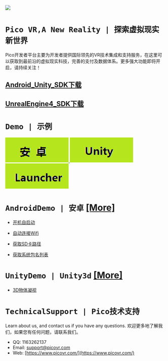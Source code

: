 <a href="https://www.picovr.com/pico_goblin.html"> <img src="https://github.com/PicoSupport/PicoSupport/blob/master/Assets/Pico.jpg" width="400"/> </a>
# `Pico VR,A New Reality | 探索虚拟现实新世界`

Pico开发者平台主要为开发者提供国际领先的VR技术集成和支持服务，在这里可以获取到最前沿的虚拟现实科技，完善的支付及数据体系。更多强大功能即将开启，请持续关注！

## [Android_Unity_SDK下载](http://dev.picovr.com/sdk/index?id=26)

## [UnrealEngine4_SDK下载](http://dev.picovr.com/sdk/index?id=26)

# `Demo | 示例`

<a href="/android.md"> <img src="/Assets/1.png" width="200"/> </a>
<a href="/unity.md"> <img src="/Assets/2.png" width="200"/> </a>
<a href="launcher.md"> <img src="/Assets/3.png" width="200"/> </a>

# `AndroidDemo | 安卓` [\[More\]](/android.md)

* [开机自启动](https://github.com/PicoSupport/BootComplete)

* [自动连接Wifi](https://github.com/PicoSupport/PicoVRWifimanager)

* [获取SD卡路径](https://github.com/PicoSupport/SDCardManager)

* [获取系统包名列表](https://github.com/PicoSupport/PackageManager)

# `UnityDemo | Unity3d` [\[More\]](/unity.md)

* [3D物体凝视](https://github.com/PicoSupport/Unity_Demo_Gaze3dObjectDemo2.7.6)


# `TechnicalSupport | Pico技术支持`

Learn about us, and contact us if you have any questions. 
欢迎更多地了解我们，如果您有任何问题，请联系我们。
- QQ:  1163262137
- Email:  support@picovr.com
- Web:  [https://www.picovr.com/](https://www.picovr.com/)

